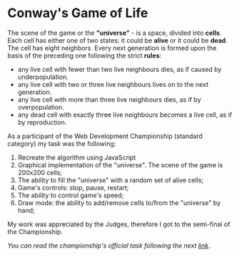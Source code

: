 # Conway's Game of Life

The scene of the game or the <strong>"universe"</strong> - is a space, divided into <strong>cells</strong>. Each cell has either one of two states: it could be <strong>alive</strong> or it could be <strong>dead</strong>. The cell has eight neighbors. Every next generation is formed upon the basis of the preceding one following the strict <strong>rules</strong>:

* any live cell with fewer than two live neighbours dies, as if caused by underpopulation.
* any live cell with two or three live neighbours lives on to the next generation.
* any live cell with more than three live neighbours dies, as if by overpopulation.
* any dead cell with exactly three live neighbours becomes a live cell, as if by reproduction.

As a participant of the Web Development Championship (standard category) my task was the following:

1) Recreate the algorithm using JavaScript
2) Graphical implementation of the "universe". The scene of the game is 200x200 cells;
3) The ability to fill the "universe" with a random set of alive cells;
4) Game's controls: stop, pause, restart;
5) The ability to control game's speed;
5) Draw mode: the ability to add/remove cells to/from the "universe" by hand;

My work was appreciated by the Judges, therefore I got to the semi-final of the Championship.

*You can read the championship's official task following the next [link](https://iamstrong.github.io/files/front-end-developer-javascript-qualification-task-dev-challenge-11-1.pdf)*.
